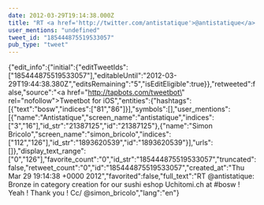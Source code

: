 ```yaml
---
date: 2012-03-29T19:14:38.000Z
title: "RT <a href='http://twitter.com/antistatique'>@antistatique</a>: Bronze in category creation for our sushi eshop Uchitomi.ch at #bosw ! Yeah ! Thank you ! Cc/ <a href='http://twitter.com/simon_bricolo'>@simon_bricolo</a>″"
user_mentions: "undefined"
tweet_id: "185444875519533057"
pub_type: "tweet"
---
```

{"edit_info":{"initial":{"editTweetIds":["185444875519533057"],"editableUntil":"2012-03-29T19:44:38.380Z","editsRemaining":"5","isEditEligible":true}},"retweeted":false,"source":"<a href=\"http://tapbots.com/tweetbot\" rel=\"nofollow\">Tweetbot for iOS</a>","entities":{"hashtags":[{"text":"bosw","indices":["81","86"]}],"symbols":[],"user_mentions":[{"name":"Antistatique","screen_name":"antistatique","indices":["3","16"],"id_str":"21387125","id":"21387125"},{"name":"Simon Bricolo","screen_name":"simon_bricolo","indices":["112","126"],"id_str":"1893620539","id":"1893620539"}],"urls":[]},"display_text_range":["0","126"],"favorite_count":"0","id_str":"185444875519533057","truncated":false,"retweet_count":"0","id":"185444875519533057","created_at":"Thu Mar 29 19:14:38 +0000 2012","favorited":false,"full_text":"RT @antistatique: Bronze in category creation for our sushi eshop Uchitomi.ch at #bosw ! Yeah ! Thank you ! Cc/ @simon_bricolo","lang":"en"}
